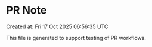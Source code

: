 # PR Note

Created at: Fri 17 Oct 2025 06:56:35 UTC

This file is generated to support testing of PR workflows.
